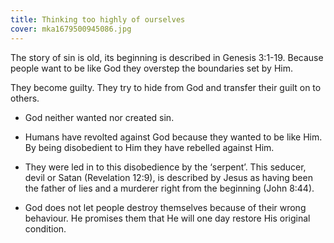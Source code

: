 ```yaml
---
title: Thinking too highly of ourselves
cover: mka1679500945086.jpg
---
```


The story of sin is old, its beginning is described in Genesis 3:1­-19. Because people want to be like God they overstep the boundaries set by Him.

They become guilty. They try to hide from God and transfer their guilt on to others.

- God neither wanted nor created sin.

- Humans have revolted against God because they wanted to be like Him. By being disobedient to Him they have rebelled against Him.

- They were led in to this disobedience by the ‘serpent’. This seducer, devil or Satan (Revelation 12:9), is described by Jesus as having been the father of lies and a murderer right from the beginning (John 8:44).

- God does not let people destroy themselves because of their wrong behaviour. He promises them that He will   one day restore His original condition.